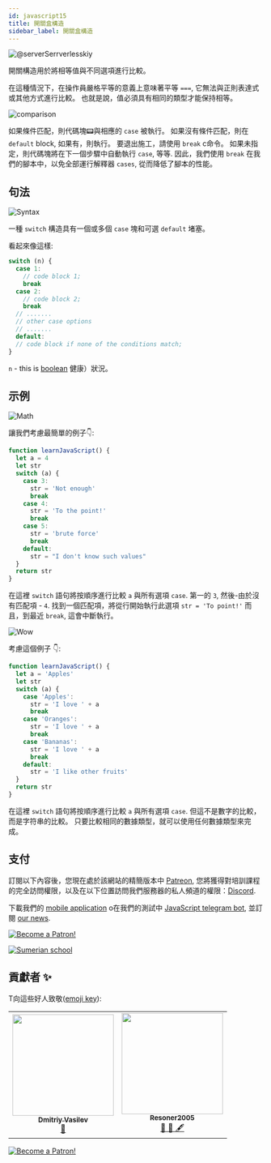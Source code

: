 ```yaml
---
id: javascript15
title: 開關盒構造
sidebar_label: 開關盒構造
---
```


![@serverSerrverlesskiy](/img/javascript/headers/14.jpg)

開關構造用於將相等值與不同選項進行比較。

在這種情況下，在操作員嚴格平等的意義上意味著平等 `===`, 它無法與正則表達式或其他方式進行比較。 也就是說，值必須具有相同的類型才能保持相等。

![comparison](https://media.giphy.com/media/icJA0VF7ntoEL18Jez/giphy.gif)

如果條件匹配，則代碼塊📟與相應的 `case` 被執行。 如果沒有條件匹配，則在 `default` block, 如果有，則執行。 要退出施工，請使用 `break` c命令。 如果未指定，則代碼塊將在下一個步驟中自動執行 `case`, 等等. 因此，我們使用 `break` 在我們的腳本中，以免全部運行解釋器 `cases`, 從而降低了腳本的性能。

## 句法

![Syntax](https://media.giphy.com/media/yR4xZagT71AAM/giphy.gif)

一種 `switch` 構造具有一個或多個 `case` 塊和可選 `default` 堵塞。

看起來像這樣:

```jsx
switch (n) {
  case 1:
    // code block 1;
    break
  case 2:
    // code block 2;
    break
  // .......
  // other case options
  // .......
  default:
  // code block if none of the conditions match;
}
```

`n` - this is [boolean](https://react-native-village.github.io/docs/javascript08) 健康）狀況。

## 示例

![Math](https://media.giphy.com/media/xT1Ra5h24Eliux3UVq/giphy.gif)

讓我們考慮最簡單的例子👇:

```jsx live
function learnJavaScript() {
  let a = 4
  let str
  switch (a) {
    case 3:
      str = 'Not enough'
      break
    case 4:
      str = 'To the point!'
      break
    case 5:
      str = 'brute force'
      break
    default:
      str = "I don't know such values"
  }
  return str
}
```

在這裡 `switch` 語句將按順序進行比較 `a` 與所有選項 `case`.
第一的 `3`, 然後-由於沒有匹配項 - `4`. 找到一個匹配項，將從行開始執行此選項 `str = 'To point!'` 而且，到最近 `break`, 這會中斷執行。

![Wow](https://media.giphy.com/media/3oriO13KTkzPwTykp2/giphy.gif)

考慮這個例子 👇:

```jsx live
function learnJavaScript() {
  let a = 'Apples'
  let str
  switch (a) {
    case 'Apples':
      str = 'I love ' + a
      break
    case 'Oranges':
      str = 'I love ' + a
      break
    case 'Bananas':
      str = 'I love ' + a
      break
    default:
      str = 'I like other fruits'
  }
  return str
}
```

在這裡 `switch` 語句將按順序進行比較 `a` 與所有選項 `case`. 但這不是數字的比較，而是字符串的比較。 只要比較相同的數據類型，就可以使用任何數據類型來完成。

## 支付

訂閱以下內容後，您現在處於該網站的精簡版本中 [Patreon](https://www.patreon.com/javascriptcamp), 您將獲得對培訓課程的完全訪問權限，以及在以下位置訪問我們服務器的私人頻道的權限：[Discord](https://discord.gg/6GDAfXn).

下載我們的 [mobile application](http://onelink.to/njhc95) o在我們的測試中 [JavaScript telegram bot](https://t.me/javascriptcamp_bot), 並訂閱 [our news](https://t.me/javascriptapp).

[![Become a Patron!](/img/logo/patreon.jpg)](https://www.patreon.com/bePatron?u=31769291)


[![Sumerian school](/img/app.jpg)](http://onelink.to/njhc95)

 

## 貢獻者 ✨

T向這些好人致敬([emoji key](https://allcontributors.org/docs/en/emoji-key)):

<table>
  <tr>
    <td align="center"><a href="https://fullstackserverless.github.io/"><img src="https://avatars0.githubusercontent.com/u/6774813?v=4?s=200" width="200px;" alt=""/><br /><sub><b>Dmitriy Vasilev</b></sub></a><br /> <a href="https://github.com/gHashTag/react-native-village/commits?author=gHashTag" title="Documentation">📖</a></td>
    <td align="center"><a href="https://github.com/Resoner2005"><img src="https://avatars1.githubusercontent.com/u/75675814?v=4?s=200" width="200px;" alt=""/><br /><sub><b>Resoner2005</b></sub></a><br /><a href="https://github.com/gHashTag/react-native-village/issues?q=author%3AResoner2005" title="Bug reports">🐛 🎨 🖋</a></td>
  </tr>
  
</table>

[![Become a Patron!](/img/logo/patreon.jpg)](https://www.patreon.com/bePatron?u=31769291)
